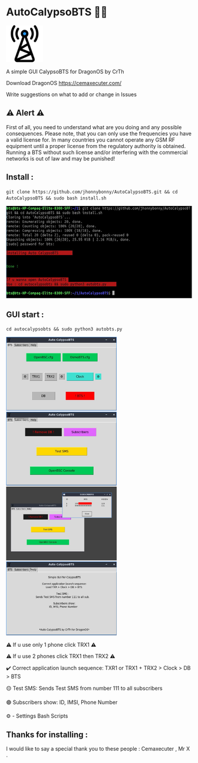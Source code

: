 # AutoCalypsoBTS 📱📞
<p><img src="https://github.com/jhonnybonny/AutoCalypsoBTS/blob/main/autocalypsobts/ico.png" width="100" height="100" </p>

A simple GUI CalypsoBTS for DragonOS by CrTh

Download DragonOS https://cemaxecuter.com/


Write suggestions on what to add or change in Issues

  
## ⚠️ Alert ⚠️   
First of all, you need to understand what are you doing and any possible consequences. Please note, that you can only use the frequencies you have a valid license for. In many countries you cannot operate any GSM RF equipment until a proper license from the regulatory authority is obtained. Running a BTS without such license and/or interfering with the commercial networks is out of law and may be punished!  

## Install :

`git clone https://github.com/jhonnybonny/AutoCalypsoBTS.git && cd AutoCalypsoBTS && sudo bash install.sh`

  <p><img src="https://github.com/jhonnybonny/just-pic-/blob/main/install.jpg" width="600" height="250" > </p>

## GUI start :
`cd autocalypsobts && sudo python3 autobts.py`



  <p><img src="https://github.com/jhonnybonny/just-pic-/blob/main/gui7777.jpg" width="300" height="200"><img src="https://github.com/jhonnybonny/just-pic-/blob/main/gui5.jpg" width="300" height="200"><img src="https://github.com/jhonnybonny/just-pic-/blob/main/gui3.jpg" width="300" height="200"><img src="https://github.com/jhonnybonny/just-pic-/blob/main/gui6.jpg" width="300" height="200"></p>
  
⚠️ If u use only 1 phone click TRX1 ⚠️

⚠️ If u use 2 phones click TRX1 then TRX2 ⚠️
  
✔️ Correct application launch sequence: TXR1 or TRX1 + TRX2 > Clock > DB > BTS

🟡 Test SMS: Sends Test SMS from number 111 to all subscribers

🟣 Subscribers show: ID, IMSI, Phone Number 

⚙️ - Settings Bash Scripts 
  
  ## Thanks for installing  :
  I would like to say a special thank you to these people : Cemaxecuter , Mr X . 
